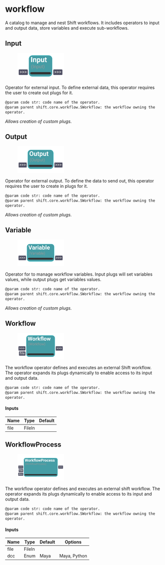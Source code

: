 # workflow
A catalog to manage and nest Shift workflows. It includes operators to input and output data, store variables and execute sub-workflows.

## Input

<figure style="width: 30%">
	<img src="images/Input.png" alt="Node UI">
	<figcaption></figcaption>
</figure>

Operator for external input. To define external data, this operator requires the user to create out plugs for it.
     

    @param code str: code name of the operator.
    @param parent shift.core.workflow.SWorkflow: the workflow owning the operator.

    
<i>Allows creation of custom plugs.</i>


## Output

<figure style="width: 30%">
	<img src="images/Output.png" alt="Node UI">
	<figcaption></figcaption>
</figure>

Operator for external output. To define the data to send out,
    this operator requires the user to create in plugs for it.
     

    @param code str: code name of the operator.
    @param parent shift.core.workflow.SWorkflow: the workflow owning the operator.

    
<i>Allows creation of custom plugs.</i>


## Variable

<figure style="width: 30%">
	<img src="images/Variable.png" alt="Node UI">
	<figcaption></figcaption>
</figure>

Operator for to manage workflow variables.
    Input plugs will set variables values, while output plugs get variables values.
     
    @param code str: code name of the operator.
    @param parent shift.core.workflow.SWorkflow: the workflow owning the operator.
    
<i>Allows creation of custom plugs.</i>


## Workflow

<figure style="width: 30%">
	<img src="images/Workflow.png" alt="Node UI">
	<figcaption></figcaption>
</figure>

The workflow operator defines and executes an external Shift workflow.
    The operator expands its plugs dynamically to enable access to its input and output data.
     
    
    @param code str: code name of the operator.
    @param parent shift.core.workflow.SWorkflow: the workflow owning the operator.

    

#### Inputs
| Name | Type | Default
| --- | --- | --- |
| file | FileIn | 

## WorkflowProcess

<figure style="width: 30%">
	<img src="images/WorkflowProcess.png" alt="Node UI">
	<figcaption></figcaption>
</figure>

The workflow operator defines and executes an external shift workflow.
    The operator expands its plugs dynamically to enable access to its input and output data.
     

    @param code str: code name of the operator.
    @param parent shift.core.workflow.SWorkflow: the workflow owning the operator.

    

#### Inputs
| Name | Type | Default | Options
| --- | --- | --- | --- |
| file | FileIn |  | 
| dcc | Enum | Maya | Maya, Python

